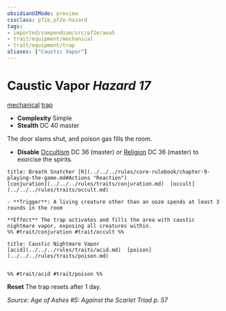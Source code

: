 ```yaml
---
obsidianUIMode: preview
cssclass: pf2e,pf2e-hazard
tags:
- imported/compendium/src/pf2e/aoa5
- trait/equipment/mechanical
- trait/equipment/trap
aliases: ["Caustic Vapor"]
---
```

# Caustic Vapor *Hazard 17*  
[mechanical](mechanical.md)  [trap](trap.md)  

- **Complexity** Simple
- **Stealth** DC 40 master  

The door slams shut, and poison gas fills the room.

- **Disable** [Occultism](../../skills.md#Occultism) DC 36 (master) or [Religion](../../skills.md#Religion) DC 36 (master) to exorcise the spirits.  
     
```ad-embed-ability
title: Breath Snatcher [R](../../../rules/core-rulebook/chapter-9-playing-the-game.md#Actions "Reaction")
[conjuration](../../../rules/traits/conjuration.md)  [occult](../../../rules/traits/occult.md)  

- **Trigger**: A living creature other than an ooze spends at least 3 rounds in the room

**Effect** The trap activates and fills the area with caustic nightmare vapor, exposing all creatures within.  
%% #trait/conjuration #trait/occult %%
```
```ad-embed-ability
title: Caustic Nightmare Vapor
[acid](../../../rules/traits/acid.md)  [poison](../../../rules/traits/poison.md)  

  
%% #trait/acid #trait/poison %%
```

**Reset** The trap resets after 1 day.  

*Source: Age of Ashes #5: Against the Scarlet Triad p. 57*
